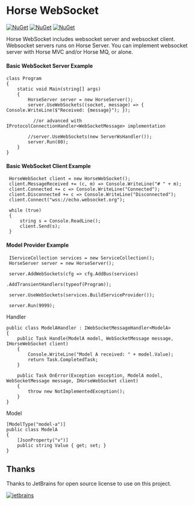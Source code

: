 # Horse WebSocket

[![NuGet](https://img.shields.io/nuget/v/Horse.Client.WebSocket?label=client%20nuget)](https://www.nuget.org/packages/Horse.Client.WebSocket)
[![NuGet](https://img.shields.io/nuget/v/Horse.Protocols.WebSocket?label=server%20nuget)](https://www.nuget.org/packages/Horse.Protocols.WebSocket)
[![NuGet](https://img.shields.io/nuget/v/Horse.WebSocket.Models?label=extensions%20nuget)](https://www.nuget.org/packages/Horse.WebSocket.Models)

Horse WebSocket includes websocket server and websocket client. Websocket servers runs on Horse Server. You can implement websocket server with Horse MVC and/or Horse MQ, or alone.

#### Basic WebSocket Server Example

    class Program
    {
        static void Main(string[] args)
        {
            HorseServer server = new HorseServer();
            server.UseWebSockets((socket, message) => { Console.WriteLine($"Received: {message}"); });
	    
	          //or advanced with IProtocolConnectionHandler<WebSocketMessage> implementation
            
            //server.UseWebSockets(new ServerWsHandler());
            server.Run(80);
        }
    }


#### Basic WebSocket Client Example


     HorseWebSocket client = new HorseWebSocket();
     client.MessageReceived += (c, m) => Console.WriteLine("# " + m);
     client.Connected += c => Console.WriteLine("Connected");
     client.Disconnected += c => Console.WriteLine("Disconnected");
     client.Connect("wss://echo.websocket.org");

     while (true)
     {
         string s = Console.ReadLine();
         client.Send(s);
     }
     
#### Model Provider Example

     IServiceCollection services = new ServiceCollection();
     HorseServer server = new HorseServer();

     server.AddWebSockets(cfg => cfg.AddBus(services)
                                    .AddTransientHandlers(typeof(Program));

     server.UseWebSockets(services.BuildServiceProvider());

     server.Run(9999);
     
Handler

    public class ModelAHandler : IWebSocketMessageHandler<ModelA>
    {
        public Task Handle(ModelA model, WebSocketMessage message, IHorseWebSocket client)
        {
            Console.WriteLine("Model A received: " + model.Value);
            return Task.CompletedTask;
        }

        public Task OnError(Exception exception, ModelA model, WebSocketMessage message, IHorseWebSocket client)
        {
            throw new NotImplementedException();
        }
    }
    
Model

    [ModelType("model-a")]
    public class ModelA
    {
        [JsonProperty("v")]
        public string Value { get; set; }
    }

## Thanks

Thanks to JetBrains for open source license to use on this project.

[![jetbrains](https://user-images.githubusercontent.com/21208762/90192662-10043700-ddcc-11ea-9533-c43b99801d56.png)](https://www.jetbrains.com/?from=twino-framework)
